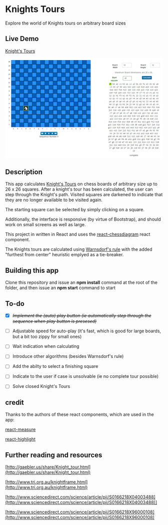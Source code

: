 # Knights Tours #

Explore the world of Knights tours on arbitrary board sizes

## Live Demo
[Knight's Tours](http://knightstour.juddn.com)

![](./screenshot.png)

## Description

This app calculates [Knight's Tours](https://en.wikipedia.org/wiki/Knight%27s_tour) on chess boards of arbitrary size up to 26 x 26 squares.
After a knight's tour has been calculated, the user can step through the Knight's path. 
Visited squares are darkened to indicate that they are no longer available to be visited again. 

The starting square can be selected by simply clicking on a square.

Additionally, the interface is responsive (by virtue of Bootstrap), and should work on small screens as well as large. 

This project in written in React and uses the [react-chessdiagram](https://www.npmjs.com/package/react-chessdiagram "react-chessdiagram") react component.

The Knights tours are calculated using [Warnsdorf's rule](https://en.wikipedia.org/wiki/Knight%27s_tour#Warnsdorf.27s_rule "Warnsdorf's rule") with the added "furthest from center" heuristic emplyed as a tie-breaker.

## Building this app

Clone this repository and issue an **npm install** command at the root of the folder, and then issue an **npm start** command to start

## To-do

* [X] ~~*Implement the (auto) play button (ie automatically step through the sequence when play button is presesed)*~~

* [ ] Adjustable speed for auto-play (it's fast, which is good for large boards, but a bit too zippy for small ones)

* [ ] Wait indication when calculating

* [ ] Introduce other algorithms (besides Warnsdorf's rule)

* [ ] Add the abilty to select a finishing square

* [ ] Indicate to the user if case is unsolvable (ie no complete tour possible)

* [ ] Solve closed Knight's Tours

## credit

Thanks to the authors of these react components, which are used in the app:

[react-measure](https://www.npmjs.com/package/react-measure)

[react-highlight](https://www.npmjs.com/package/react-highlight)

## Further reading and resources

[http://gaebler.us/share/Knight_tour.html](http://gaebler.us/share/Knight_tour.html)

[http://www.tri.org.au/knightframe.html](http://www.tri.org.au/knightframe.html)

[http://www.sciencedirect.com/science/article/pii/S0166218X04003488](http://www.sciencedirect.com/science/article/pii/S0166218X04003488)]

[http://www.sciencedirect.com/science/article/pii/S0166218X96000108](http://www.sciencedirect.com/science/article/pii/S0166218X96000108)




